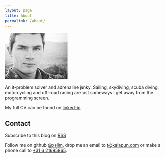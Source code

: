 ```yaml
---
layout: page
title: About
permalink: /about/
---
```


![Taras Kalapun](/images/taras.jpg)

An it-problem solver and adrenaline junky. Sailing, skydiving, scuba diving, motorcycling and off-road racing are just someways I get away from the programming screen.

My full CV can be found on [linked-in](http://linkedin.com/in/tkalapun)

## Contact

Subscribe to this blog on [RSS](http://kalapun.com/feed.xml)

Follow me on github [@xslim](http://github.com/xslim), drop me an email to [t@kalapun.com](mail:t@kalapun.com) or make a phone call to [+31 6 21695865](tel:+31621695865).
